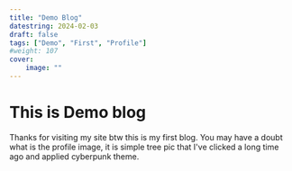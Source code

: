 ```yaml
---
title: "Demo Blog"
datestring: 2024-02-03
draft: false
tags: ["Demo", "First", "Profile"]
#weight: 107
cover:
    image: ""
---
```


# This is Demo blog

Thanks for visiting my site btw this is my first blog. You may have a doubt what is the profile image, it is simple tree pic that I've clicked a long time ago and applied cyberpunk theme.

